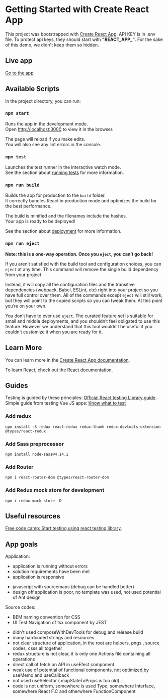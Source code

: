 # Getting Started with Create React App

This project was bootstrapped with [Create React App](https://github.com/facebook/create-react-app).
API KEY is in .env file. To protect api keys, they should start with **"REACT_APP_"**. For the sake of this demo, we didn't keep them so hidden.

## Live app

[Go to the app](https://react-movies-and-shows.netlify.app)

## Available Scripts

In the project directory, you can run:

### `npm start`

Runs the app in the development mode.\
Open [http://localhost:3000](http://localhost:3000) to view it in the browser.

The page will reload if you make edits.\
You will also see any lint errors in the console.

### `npm test`

Launches the test runner in the interactive watch mode.\
See the section about [running tests](https://facebook.github.io/create-react-app/docs/running-tests) for more information.

### `npm run build`

Builds the app for production to the `build` folder.\
It correctly bundles React in production mode and optimizes the build for the best performance.

The build is minified and the filenames include the hashes.\
Your app is ready to be deployed!

See the section about [deployment](https://facebook.github.io/create-react-app/docs/deployment) for more information.

### `npm run eject`

**Note: this is a one-way operation. Once you `eject`, you can’t go back!**

If you aren’t satisfied with the build tool and configuration choices, you can `eject` at any time. This command will remove the single build dependency from your project.

Instead, it will copy all the configuration files and the transitive dependencies (webpack, Babel, ESLint, etc) right into your project so you have full control over them. All of the commands except `eject` will still work, but they will point to the copied scripts so you can tweak them. At this point you’re on your own.

You don’t have to ever use `eject`. The curated feature set is suitable for small and middle deployments, and you shouldn’t feel obligated to use this feature. However we understand that this tool wouldn’t be useful if you couldn’t customize it when you are ready for it.

## Learn More

You can learn more in the [Create React App documentation](https://facebook.github.io/create-react-app/docs/getting-started).

To learn React, check out the [React documentation](https://reactjs.org/).


## Guides

Testing is guided by these principles: [Official React testing Library guide](https://testing-library.com/docs/guiding-principles).
Simple guide from testing Vue JS apps: [Know what to test](https://vuejsdevelopers.com/2019/08/26/vue-what-to-unit-test-components/) 

### Add redux 

```
npm install -S redux react-redux redux-thunk redux-devtools-extension @types/react-redux
```

### Add Sass preprocessor

```
npm install node-sass@4.14.1
```

### Add Router

```
npm i react-router-dom @types/react-router-dom
```

### Add Redux mock store for development

```
npm i redux-mock-store -D
```

## Useful resources
[Free code camp: Start testing using react testing library](https://www.freecodecamp.org/news/8-simple-steps-to-start-testing-react-apps-using-react-testing-library-and-jest/).

## App goals

Application:
+ application is running without errors
+ solution requirements have been met
+ application is responsive
- javascript with sourcemaps (debug can be handled better) 
- design off application is poor, no template was used, not used potential of Ant design

Source codes:
+ BEM naming convention for CSS
+ UI Test Navigation of tsx component by JEST
- didn't used composeWithDevTools for debug and release build
- many hardcoded strings and resources
- not clear structure of application, in the root are helpers, pngs., source codes, csss all together
- redux structure is not clear, it is only one Actions file containing all operations
- direct call of fetch on API in useEfect component
- weak use of potential of functional components, not optimized,by useMemo and useCallback
- not used useSelector ( mapStateToProps is too old) 
-  code is not uniform, somewhere is used Type, somewhere Interface, somewhere React F.C and otherwhere FunctionComponent
